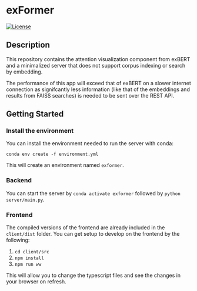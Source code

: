 # exFormer

[![License](https://img.shields.io/badge/License-Apache%202.0-blue.svg)](https://opensource.org/licenses/Apache-2.0)

## Description
This repository contains the attention visualization component from exBERT and a minimalized server that does not support corpus indexing or search by embedding.

The performance of this app will exceed that of exBERT on a slower internet connection as signifcantly less information (like that of the embeddings and results from FAISS searches) is needed to be sent over the REST API.


## Getting Started
### Install the environment
You can install the environment needed to run the server with conda:

`conda env create -f environment.yml`

This will create an environment named `exformer`.

### Backend
You can start the server by `conda activate exformer` followed by `python server/main.py`.

### Frontend
The compiled versions of the frontend are already included in the `client/dist` folder. You can get setup to develop on the frontend by the following:

1. `cd client/src`
2. `npm install`
3. `npm run ww`

This will allow you to change the typescript files and see the changes in your browser on refresh.
